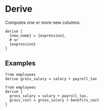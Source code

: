 # Derive

Computes one or more new columns.

```prql_no_test
derive [
  {new_name} = {expression},
  # or
  {expression}
]
```

## Examples

```prql
from employees
derive gross_salary = salary + payroll_tax
```

```prql
from employees
derive [
  gross_salary = salary + payroll_tax,
  gross_cost = gross_salary + benefits_cost
]
```

